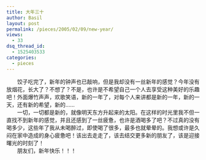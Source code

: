 ```yaml
---
title: 大年三十
author: Basil
layout: post
permalink: /pieces/2005/02/09/new-year/
views:
  - 33
dsq_thread_id:
  - 1525403533
categories:
  - pieces
---
```

　　饺子吃完了，新年的钟声也已敲响，但是我却没有一丝新年的感觉？今年没有放烟花，长大了？不想了？不是，也许是不希望自己一个人去享受这种美好的乐趣吧！外面爆竹声声，欢歌笑语，新的一年了，对每个人来讲都是新的一年，新的一天，还有新的希望，新的……  
　　一切，一切都是新的，就像明天东方升起来的太阳。在这样的时光里我不但一直找不到新年的感觉，并且还感到了一丝疲惫，也许是酒喝多了吧？不过真的没有喝多少，这些年了我从未喝醉过，即使喝了很多，最多也就晕晕的。我想或许是久闷在家中造成的身心疲惫吧！该出去走走了，该去结交更多新的朋友了，该是迎接曙光的时刻了！  
　　朋友们，新年快乐！！！